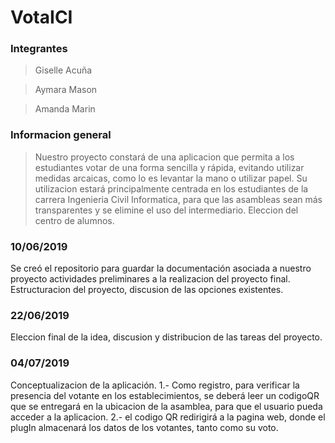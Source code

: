 # VotaICI
### Integrantes 
> Giselle Acuña

> Aymara Mason

> Amanda Marin

### Informacion general

>Nuestro proyecto constará de una aplicacion que permita a los estudiantes votar de una forma sencilla y rápida, evitando utilizar medidas arcaicas, como lo es levantar la mano o utilizar papel.
>Su utilizacion estará principalmente centrada en los estudiantes de la carrera Ingenieria Civil Informatica, para que las asambleas sean más transparentes y se elimine el uso del intermediario.
>Eleccion del centro de alumnos.




### 10/06/2019
Se creó el repositorio para guardar la documentación asociada a nuestro proyecto
actividades preliminares a la realizacion del proyecto final.
Estructuracion del proyecto, discusion de las opciones existentes.

### 22/06/2019
Eleccion final de la idea, discusion y distribucion de las tareas del proyecto. 

### 04/07/2019
Conceptualizacion de la aplicación.
1.- Como registro, para verificar la presencia del votante en los establecimientos, se deberá leer un codigoQR que se entregará en la ubicacion de la asamblea, para que el usuario pueda acceder a la aplicacion.
2.- el codigo QR redirigirá a la pagina web, donde el plugIn almacenará los datos de los votantes, tanto como su voto.

